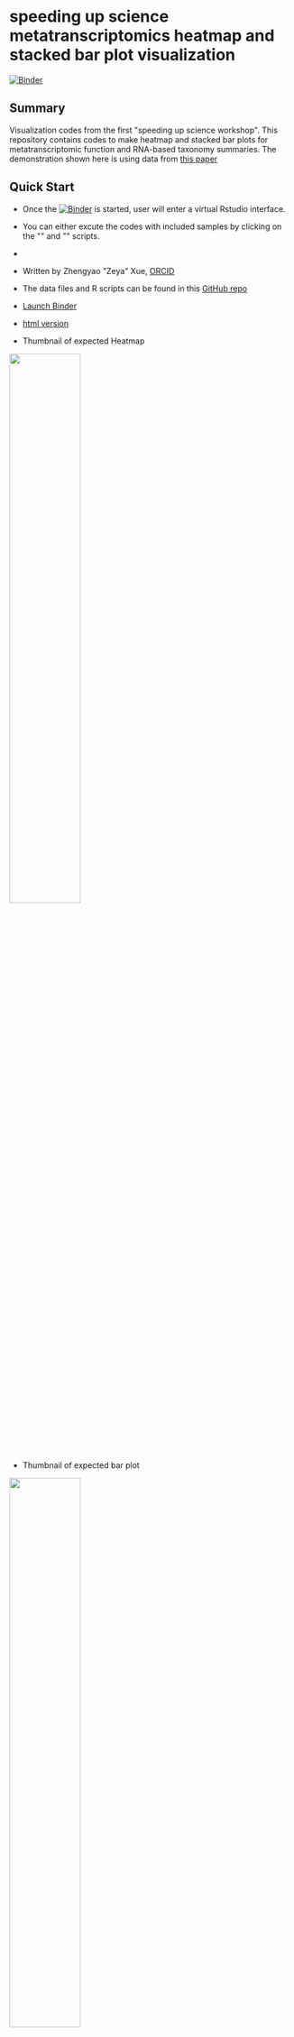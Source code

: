 # speeding up science metatranscriptomics heatmap and stacked bar plot visualization 

[![Binder](https://mybinder.org/badge_logo.svg)](https://mybinder.org/v2/gh/zeyaxue/speeding-up-sci-heatmap-barplot/master)  

## Summary
Visualization codes from the first "speeding up science workshop". This repository contains codes to make heatmap and stacked bar plots for metatranscriptomic function and RNA-based taxonomy summaries. The demonstration shown here is using data from [this paper](https://aem.asm.org/content/84/1/e02026-17.short)

## Quick Start
- Once the [![Binder](https://mybinder.org/badge_logo.svg)](https://mybinder.org/v2/gh/zeyaxue/speeding-up-sci-heatmap-barplot/master) is started, user will enter a virtual Rstudio interface. 
- You can either excute the codes with included samples by clicking on the "" and "" scripts.
- 

-   Written by Zhengyao "Zeya" Xue, [ORCID](https://orcid.org/0000-0002-4930-8212)
-   The data files and R scripts can be found in this [GitHub repo](https://github.com/zeyaxue/speeding-up-science-binder)
-   [Launch Binder](https://mybinder.org/v2/gh/zeyaxue/speeding-up-science-binder/master?urlpath=rstudio)
-   [html version](https://github.com/zeyaxue/speeding-up-science-binder/blob/master/taxa-summary.md)

-   Thumbnail of expected Heatmap

<img src="https://raw.githubusercontent.com/zeyaxue/speeding-up-sci-heatmap-barplot/master/figs/taxa_heat_thumb.png" width="50%" />

-   Thumbnail of expected bar plot

<img src="https://raw.githubusercontent.com/zeyaxue/speeding-up-sci-heatmap-barplot/master/figs/taxa_bar_thumb.png" width="50%" />



Introduction
------------

The starting point of the workflow is + A count table, normalized or not. Looks like this:

    ##      CDS_ID     Low_A    Low_B   High_A   High_B
    ## 1   CDS_100 10.980509 8.364332 28.15585 0.000000
    ## 2 CDS_10011  2.284764 1.522854 10.25240 0.000000
    ## 3 CDS_10013  9.833839 6.554506  0.00000 0.000000
    ## 4 CDS_10015  7.194288 2.501831  0.00000 0.000000
    ## 5 CDS_10016  0.000000 0.000000 44.98916 0.000000
    ## 6 CDS_10017 18.738610 6.516398  0.00000 7.725487

-   A annotation or taxonomy table

<!-- -->

    ##      CDS_ID KO_ID  Domain        Phylum           Class              Order
    ## 1  CDS_2383  <NA> Archaea Euryarchaeota    Methanococci    Methanococcales
    ## 2  CDS_4184  <NA> Archaea Euryarchaeota Methanomicrobia  Methanosarcinales
    ## 3  CDS_6601  <NA> Archaea Euryarchaeota Methanomicrobia  Methanosarcinales
    ## 4  CDS_6904  <NA> Archaea Euryarchaeota    Methanococci    Methanococcales
    ## 5  CDS_7927  <NA> Archaea Euryarchaeota    Halobacteria       Natrialbales
    ## 6 CDS_15355  <NA> Archaea Euryarchaeota Methanomicrobia Methanomicrobiales
    ##                  Family              Genus                     Species
    ## 1 Methanocaldococcaceae Methanocaldococcus Methanocaldococcus_infernus
    ## 2    Methanosarcinaceae     Methanosarcina      Methanosarcina_barkeri
    ## 3    Methanosarcinaceae     Methanosarcina      Methanosarcina_barkeri
    ## 4      Methanococcaceae      Methanococcus     Methanococcus_vannielii
    ## 5         Natrialbaceae      Haloterrigena      Haloterrigena_jeotgali
    ## 6   Methanomicrobiaceae     Methanolacinia  Methanolacinia_petrolearia

-   A sample metainfo table

<!-- -->

    ##   SampleID Place Group
    ## 1   High_A  High     A
    ## 2   High_B  High     B
    ## 3    Low_A   Low     A
    ## 4    Low_B   Low     B
